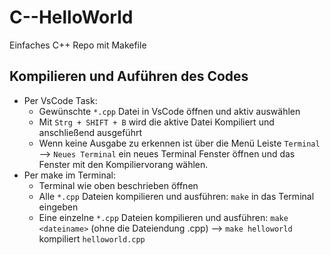 # C--HelloWorld
Einfaches C++ Repo mit Makefile


## Kompilieren und Auführen des Codes

- Per VsCode Task:
  - Gewünschte `*.cpp` Datei in VsCode öffnen und aktiv auswählen
  - Mit `Strg + SHIFT + B` wird die aktive Datei Kompiliert und anschließend ausgeführt
  - Wenn keine Ausgabe zu erkennen ist über die Menü Leiste `Terminal` --> `Neues Terminal` ein neues Terminal Fenster öffnen und das Fenster mit den Kompiliervorang wählen.
- Per make im Terminal:
  - Terminal wie oben beschrieben öffnen
  - Alle `*.cpp` Dateien kompilieren und ausführen: `make` in das Terminal eingeben
  - Eine einzelne `*.cpp` Dateien kompilieren und ausführen: `make <dateiname>` (ohne die Dateiendung .cpp) --> `make helloworld` kompiliert `helloworld.cpp`